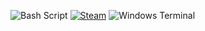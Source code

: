 ![Bash Script](https://img.shields.io/badge/bash_script-%23121011.svg?style=plastic&logo=gnu-bash&logoColor=white) [![Steam](https://img.shields.io/badge/steam-%23000000.svg?style=plastic&logo=steam&logoColor=white)](https://steamcommunity.com/profiles/76561198017199180)
![Windows Terminal](https://img.shields.io/badge/Windows%20Terminal-%234D4D4D.svg?style=plastic&logo=windows-terminal&logoColor=white)
<!-- Proudly created with GPRM ( https://gprm.itsvg.in ) -->
